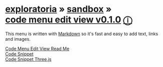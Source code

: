 [exploratoria]( http://exploratoria.github.io/ ) &raquo;  [sandbox]( http://exploratoria.github.io/sandbox/ ) &raquo;  
[code menu edit view v0.1.0]( code-menu-edit-view-v-0-2-0.html ) [&#x24D8;]( https://github.com/exploratoria/cookbook/code-menu-edit-view/ )
===
 
This menu is written with [Markdown]( https://en.wikipedia.org/wiki/Markdown ) so it's fast and easy to add text, links and images.

[Code Menu Edit View Read Me]( #../readme.md )  
[Code Snippet]( #../../../../cookbook/samples/code-snippet.html )  
[Code Snippet Three.js]( #../../../../cookbook/samples/code-snippet-threejs.html )  


<!--
### Masson
[Masson Three.js Template]( #../../../../sandbox/templates/three-js/masson/masson-threejs-template.html )


### Armour

[Template Three.js Basic]( #../../../../sandbox/templates/three-js/armour/template-threejs-basic-r1.html )  
[Template Three.js Canvas Text]( #../../../../sandbox/templates/three-js/armour/template-threejs-canvas-text-r1.html )  
[Template Three.js Draw Things]( #../../../../sandbox/templates/three-js/armour/template-threejs-draw-things-r1.html )  
[Template Three.js Lights]( #../../../../sandbox/templates/three-js/armour/template-threejs-lights-r1.html )  
[Template Three.js Shaders]( #../../../../sandbox/templates/three-js/armour/template-threejs-shaders-r1.html ) 
-->

